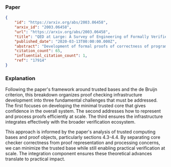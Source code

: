 ### Paper

```json
{
	"id": "https://arxiv.org/abs/2003.06458",
	"arxiv_id": "2003.06458",
	"url": "https://arxiv.org/abs/2003.06458",
	"title": "QED at Large: A Survey of Engineering of Formally Verified Software",
	"published_date": "2020-03-13T00:00:00.000Z",
	"abstract": "Development of formal proofs of correctness of programs can increase actual and perceived reliability and facilitate better understanding of program specifications and their underlying assumptions. Tools supporting such development have been available for over 40 years, but have only recently seen wide practical use. Projects based on construction of machine-checked formal proofs are now reaching an unprecedented scale, comparable to large software projects, which leads to new challenges in proof development and maintenance. Despite its increasing importance, the field of proof engineering is seldom considered in its own right; related theories, techniques, and tools span many fields and venues. This survey of the literature presents a holistic understanding of proof engineering for program correctness, covering impact in practice, foundations, proof automation, proof organization, and practical proof development.",
	"citation_count": 65,
	"influential_citation_count": 1,
	"ref": "17914"
}
```

### Explanation

Following the paper's framework around trusted bases and the de Bruijn criterion, this breakdown organizes proof checking infrastructure development into three fundamental challenges that must be addressed. The first focuses on developing the minimal trusted core that gives confidence in the overall system. The second addresses how to represent and process proofs efficiently at scale. The third ensures the infrastructure integrates effectively with the broader verification ecosystem.

This approach is informed by the paper's analysis of trusted computing bases and proof objects, particularly sections 4.3-4.4. By separating core checker correctness from proof representation and processing concerns, we can minimize the trusted base while still enabling practical verification at scale. The integration component ensures these theoretical advances translate to practical impact.
